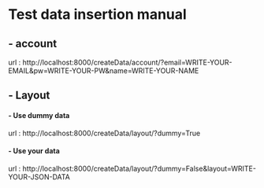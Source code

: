 # Test data insertion manual

## - account

url : http://localhost:8000/createData/account/?email=WRITE-YOUR-EMAIL&pw=WRITE-YOUR-PW&name=WRITE-YOUR-NAME


## - Layout

  #### - Use dummy data
url : http://localhost:8000/createData/layout/?dummy=True

  #### - Use your data
url : http://localhost:8000/createData/layout/?dummy=False&layout=WRITE-YOUR-JSON-DATA